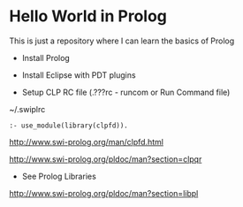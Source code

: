 # Hello World in Prolog

This is just a repository where I can learn the basics of Prolog


* Install Prolog


* Install Eclipse with PDT plugins


* Setup CLP RC file  (.???rc - runcom or Run Command file)

~/.swiplrc

```
:- use_module(library(clpfd)).
```


http://www.swi-prolog.org/man/clpfd.html

http://www.swi-prolog.org/pldoc/man?section=clpqr



* See Prolog Libraries

http://www.swi-prolog.org/pldoc/man?section=libpl
